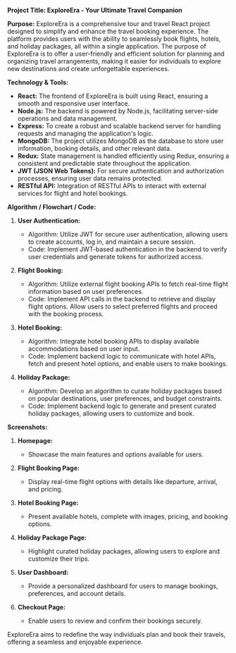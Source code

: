 **Project Title: ExploreEra - Your Ultimate Travel Companion**

**Purpose:**
ExploreEra is a comprehensive tour and travel React project designed to simplify and enhance the travel booking experience. The platform provides users with the ability to seamlessly book flights, hotels, and holiday packages, all within a single application. The purpose of ExploreEra is to offer a user-friendly and efficient solution for planning and organizing travel arrangements, making it easier for individuals to explore new destinations and create unforgettable experiences.

**Technology & Tools:**
- **React:** The frontend of ExploreEra is built using React, ensuring a smooth and responsive user interface.
- **Node.js:** The backend is powered by Node.js, facilitating server-side operations and data management.
- **Express:** To create a robust and scalable backend server for handling requests and managing the application's logic.
- **MongoDB:** The project utilizes MongoDB as the database to store user information, booking details, and other relevant data.
- **Redux:** State management is handled efficiently using Redux, ensuring a consistent and predictable state throughout the application.
- **JWT (JSON Web Tokens):** For secure authentication and authorization processes, ensuring user data remains protected.
- **RESTful API:** Integration of RESTful APIs to interact with external services for flight and hotel bookings.

**Algorithm / Flowchart / Code:**
1. **User Authentication:**
   - Algorithm: Utilize JWT for secure user authentication, allowing users to create accounts, log in, and maintain a secure session.
   - Code: Implement JWT-based authentication in the backend to verify user credentials and generate tokens for authorized access.

2. **Flight Booking:**
   - Algorithm: Utilize external flight booking APIs to fetch real-time flight information based on user preferences.
   - Code: Implement API calls in the backend to retrieve and display flight options. Allow users to select preferred flights and proceed with the booking process.

3. **Hotel Booking:**
   - Algorithm: Integrate hotel booking APIs to display available accommodations based on user input.
   - Code: Implement backend logic to communicate with hotel APIs, fetch and present hotel options, and enable users to make bookings.

4. **Holiday Package:**
   - Algorithm: Develop an algorithm to curate holiday packages based on popular destinations, user preferences, and budget constraints.
   - Code: Implement backend logic to generate and present curated holiday packages, allowing users to customize and book.

**Screenshots:**
1. **Homepage:**
   - Showcase the main features and options available for users.

2. **Flight Booking Page:**
   - Display real-time flight options with details like departure, arrival, and pricing.

3. **Hotel Booking Page:**
   - Present available hotels, complete with images, pricing, and booking options.

4. **Holiday Package Page:**
   - Highlight curated holiday packages, allowing users to explore and customize their trips.

5. **User Dashboard:**
   - Provide a personalized dashboard for users to manage bookings, preferences, and account details.

6. **Checkout Page:**
   - Enable users to review and confirm their bookings securely.

ExploreEra aims to redefine the way individuals plan and book their travels, offering a seamless and enjoyable experience.